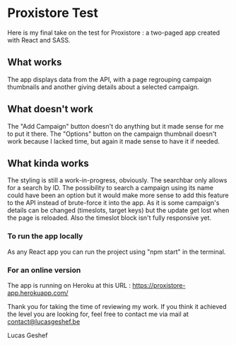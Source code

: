 # Proxistore Test

Here is my final take on the test for Proxistore : a two-paged app created with React and SASS.

## What works

The app displays data from the API, with a page regrouping campaign thumbnails and another giving details about a selected campaign.

## What doesn't work

The "Add Campaign" button doesn't do anything but it made sense for me to put it there.
The "Options" button on the campaign thumbnail doesn't work because I lacked time, but again it made sense to have it if needed.

## What kinda works

The styling is still a work-in-progress, obviously.
The searchbar only allows for a search by ID. The possibility to search a campaign using its name could have been an option but it would make more sense to add this feature to the API instead of brute-force it into the app.
As it is some campaign's details can be changed (timeslots, target keys) but the update get lost when the page is reloaded.
Also the timeslot block isn't fully responsive yet.

### To run the app locally

As any React app you can run the project using "npm start" in the terminal.

### For an online version

The app is running on Heroku at this URL :
https://proxistore-app.herokuapp.com/

Thank you for taking the time of reviewing my work.
If you think it achieved the level you are looking for, feel free to contact me via mail at contact@lucasgeshef.be

Lucas Geshef
